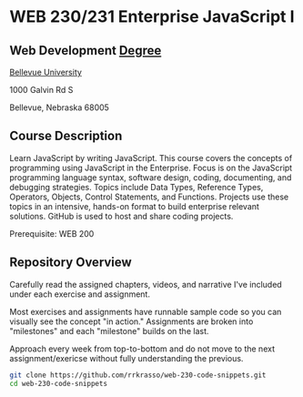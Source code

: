 # WEB 230/231 Enterprise JavaScript I 
## Web Development [Degree](http://http://www.bellevue.edu/degrees/bachelor/web-development-bs/ "Designed by developers for developers.")

[Bellevue University](http://bellevue.edu "Bellevue University is a private, non-profit university located in Bellevue, Nebraska, United States.")

1000 Galvin Rd S

Bellevue, Nebraska 68005

## Course Description

Learn JavaScript by writing JavaScript.  This course covers the concepts of programming using JavaScript in the Enterprise.  Focus is on the JavaScript
programming language syntax, software design, coding, documenting, and debugging strategies.  Topics include Data Types, Reference Types, Operators, Objects,
Control Statements, and Functions.  Projects use these topics in an intensive, hands-on format to build enterprise relevant solutions.  GitHub is used to 
host and share coding projects.

Prerequisite: WEB 200

## Repository Overview 

Carefully read the assigned chapters, videos, and narrative I've included under each exercise and assignment.  

Most exercises and assignments have runnable sample code so you can visually see the concept "in action."  Assignments are broken into "milestones" and each "milestone" builds on the last.  

Approach every week from top-to-bottom and do not move to the next assignment/exericse without fully understanding the previous. 

```bash
git clone https://github.com/rrkrasso/web-230-code-snippets.git
cd web-230-code-snippets
```


